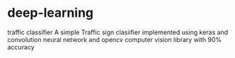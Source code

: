 # deep-learning
traffic classifier
A simple Traffic sign clasiifier implemented using keras and convolution neural network and opencv computer vision library with 90% accuracy
